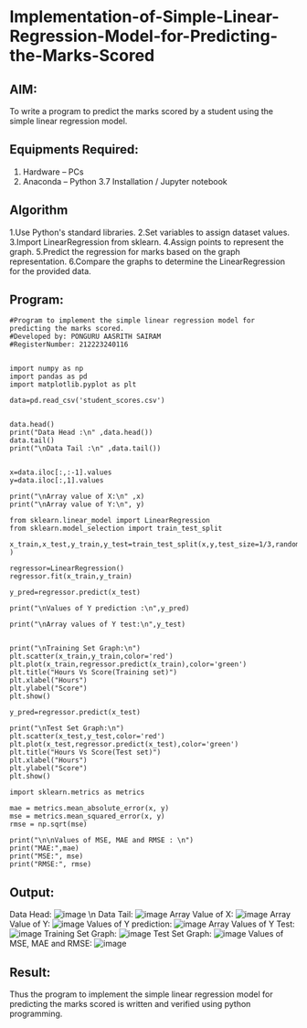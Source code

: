# Implementation-of-Simple-Linear-Regression-Model-for-Predicting-the-Marks-Scored

## AIM:
To write a program to predict the marks scored by a student using the simple linear regression model.

## Equipments Required:
1. Hardware – PCs
2. Anaconda – Python 3.7 Installation / Jupyter notebook

## Algorithm
1.Use Python's standard libraries.
2.Set variables to assign dataset values.
3.Import LinearRegression from sklearn.
4.Assign points to represent the graph.
5.Predict the regression for marks based on the graph representation.
6.Compare the graphs to determine the LinearRegression for the provided data.

## Program:
```
#Program to implement the simple linear regression model for predicting the marks scored.
#Developed by: PONGURU AASRITH SAIRAM
#RegisterNumber: 212223240116


import numpy as np
import pandas as pd
import matplotlib.pyplot as plt

data=pd.read_csv('student_scores.csv')


data.head()
print("Data Head :\n" ,data.head())
data.tail()
print("\nData Tail :\n" ,data.tail())


x=data.iloc[:,:-1].values  
y=data.iloc[:,1].values

print("\nArray value of X:\n" ,x)
print("\nArray value of Y:\n", y)

from sklearn.linear_model import LinearRegression
from sklearn.model_selection import train_test_split

x_train,x_test,y_train,y_test=train_test_split(x,y,test_size=1/3,random_state=0 )

regressor=LinearRegression() 
regressor.fit(x_train,y_train)

y_pred=regressor.predict(x_test) 

print("\nValues of Y prediction :\n",y_pred)

print("\nArray values of Y test:\n",y_test)


print("\nTraining Set Graph:\n")
plt.scatter(x_train,y_train,color='red') 
plt.plot(x_train,regressor.predict(x_train),color='green') 
plt.title("Hours Vs Score(Training set)") 
plt.xlabel("Hours")
plt.ylabel("Score")
plt.show()

y_pred=regressor.predict(x_test) 

print("\nTest Set Graph:\n")
plt.scatter(x_test,y_test,color='red') 
plt.plot(x_test,regressor.predict(x_test),color='green') 
plt.title("Hours Vs Score(Test set)") 
plt.xlabel("Hours")
plt.ylabel("Score")
plt.show()

import sklearn.metrics as metrics

mae = metrics.mean_absolute_error(x, y)
mse = metrics.mean_squared_error(x, y)
rmse = np.sqrt(mse)  

print("\n\nValues of MSE, MAE and RMSE : \n")
print("MAE:",mae)
print("MSE:", mse)
print("RMSE:", rmse)

```

## Output:

Data Head:
![image](https://github.com/AasrithSairam/Implementation-of-Simple-Linear-Regression-Model-for-Predicting-the-Marks-Scored/assets/139331438/caa82629-7f93-4b8f-9bd3-d26952eaf2ed)
\n
Data Tail:
![image](https://github.com/AasrithSairam/Implementation-of-Simple-Linear-Regression-Model-for-Predicting-the-Marks-Scored/assets/139331438/b2fadae5-99a4-4ae8-8359-0543af5051da)
Array Value of X:
![image](https://github.com/AasrithSairam/Implementation-of-Simple-Linear-Regression-Model-for-Predicting-the-Marks-Scored/assets/139331438/beab0dad-5f1e-4fe7-b74a-f87de73df7e5)
Array Value of Y:
![image](https://github.com/AasrithSairam/Implementation-of-Simple-Linear-Regression-Model-for-Predicting-the-Marks-Scored/assets/139331438/413fb93c-5463-4f57-9a23-60f975611431)
Values of Y prediction:
![image](https://github.com/AasrithSairam/Implementation-of-Simple-Linear-Regression-Model-for-Predicting-the-Marks-Scored/assets/139331438/bc0be980-534f-4334-8393-12e09ee556e5)
Array Values of Y Test:
![image](https://github.com/AasrithSairam/Implementation-of-Simple-Linear-Regression-Model-for-Predicting-the-Marks-Scored/assets/139331438/5b261c40-493a-4080-a4a3-0965e0e7f577)
Training Set Graph:
![image](https://github.com/AasrithSairam/Implementation-of-Simple-Linear-Regression-Model-for-Predicting-the-Marks-Scored/assets/139331438/8ba6c8f3-55ee-45f4-b952-13e00129b923)
Test Set Graph:
![image](https://github.com/AasrithSairam/Implementation-of-Simple-Linear-Regression-Model-for-Predicting-the-Marks-Scored/assets/139331438/64067fec-6e0a-41d7-bf8d-86fd45b2a8d4)
Values of MSE, MAE and RMSE:
![image](https://github.com/AasrithSairam/Implementation-of-Simple-Linear-Regression-Model-for-Predicting-the-Marks-Scored/assets/139331438/229facb8-feb6-45e4-9120-a82706b65257)



## Result:
Thus the program to implement the simple linear regression model for predicting the marks scored is written and verified using python programming.
